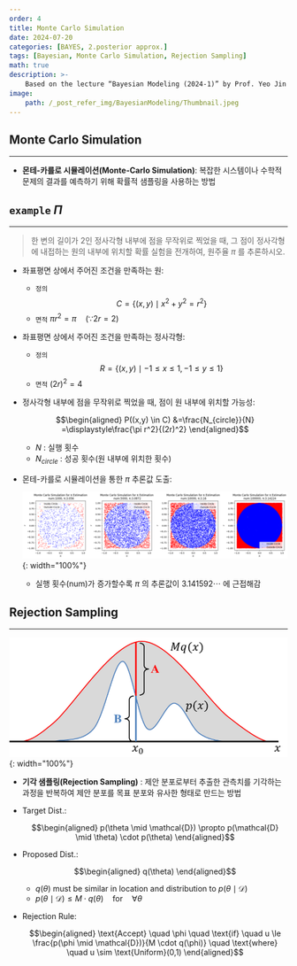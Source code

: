 ```yaml
---
order: 4
title: Monte Carlo Simulation
date: 2024-07-20
categories: [BAYES, 2.posterior approx.]
tags: [Bayesian, Monte Carlo Simulation, Rejection Sampling]
math: true
description: >-
    Based on the lecture “Bayesian Modeling (2024-1)” by Prof. Yeo Jin Chung, Dept. of AI, Big Data & Management, College of Business Administration, Kookmin Univ.
image:
    path: /_post_refer_img/BayesianModeling/Thumbnail.jpeg
---
```


## Monte Carlo Simulation
-----

- **몬테-카를로 시뮬레이션(Monte-Carlo Simulation)**: 복잡한 시스템이나 수학적 문제의 결과를 예측하기 위해 확률적 샘플링을 사용하는 방법

## `example` $\Pi$
-----

> 한 변의 길이가 2인 정사각형 내부에 점을 무작위로 찍었을 때, 그 점이 정사각형에 내접하는 원의 내부에 위치할 확률 실험을 전개하여, 원주율 $\pi$ 를 추론하시오.

- 좌표평면 상에서 주어진 조건을 만족하는 원:
    - `정의` $$C = \{ (x, y) \mid x^2 + y^2 = r^2 \} $$
    - `면적` $\pi r^2 = \pi \quad (\because 2r=2)$

- 좌표평면 상에서 주어진 조건을 만족하는 정사각형:
    - `정의` $$R = \{ (x, y) \mid -1 \le x \le 1, -1 \le y \le 1\}$$
    - `면적` $(2r)^2=4$

- 정사각형 내부에 점을 무작위로 찍었을 때, 점이 원 내부에 위치할 가능성:

    $$\begin{aligned}
    P((x,y) \in C)
    &=\frac{N_{circle}}{N}
    =\displaystyle\frac{\pi r^2}{(2r)^2}
    \end{aligned}$$

    - $N$ : 실행 횟수
    - $N_{circle}$ : 성공 횟수(원 내부에 위치한 횟수)

- 몬테-카를로 시뮬레이션을 통한 $\pi$ 추론값 도출:

    ![01](/_post_refer_img/BayesianModeling/02-01-01.png){: width="100%"}

    - 실행 횟수(num)가 증가할수록 $\pi$ 의 추론값이 $3.141592\cdots$ 에 근접해감

## Rejection Sampling
-----

![02](/_post_refer_img/BayesianModeling/02-01-02.png){: width="100%"}

- **기각 샘플링(Rejection Sampling)** : 제안 분포로부터 추출한 관측치를 기각하는 과정을 반복하여 제안 분포를 목표 분포와 유사한 형태로 만드는 방법

- Target Dist.:

    $$\begin{aligned}
    p(\theta \mid \mathcal{D}) \propto p(\mathcal{D} \mid \theta) \cdot p(\theta)
    \end{aligned}$$

- Proposed Dist.:

    $$\begin{aligned}
    q(\theta)
    \end{aligned}$$

    - $q(\theta)$ must be similar in location and distribution to $p(\theta \mid \mathcal{D})$
    - $p(\theta \mid \mathcal{D}) \le M \cdot q(\theta) \quad \text{for} \quad \forall \theta$

- Rejection Rule:

    $$\begin{aligned}
    \text{Accept} \quad \phi \quad \text{if} \quad u \le \frac{p(\phi \mid \mathcal{D})}{M \cdot q(\phi)} \quad \text{where} \quad u \sim \text{Uniform}(0,1)
    \end{aligned}$$